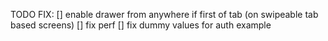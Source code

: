 TODO FIX: 
[] enable drawer from anywhere if first of tab (on swipeable tab based screens)
[] fix perf
[] fix dummy values for auth example 
